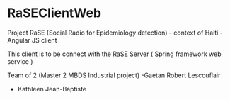 # RaSEClientWeb
Project RaSE (Social Radio for Epidemiology detection) - context of Haiti - Angular JS client

This client is to be connect with the RaSE Server ( Spring framework web service )




Team of 2 (Master 2 MBDS Industrial project)
-Gaetan Robert Lescouflair
- Kathleen Jean-Baptiste 
